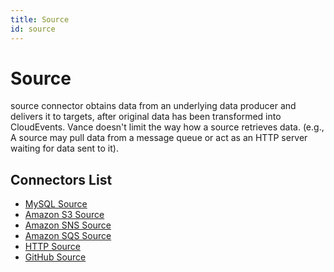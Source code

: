```yaml
---
title: Source
id: source
---
```


# Source
source connector obtains data from an underlying data producer and delivers it to targets, after original data has been transformed into CloudEvents. Vance doesn't limit the way how a source retrieves data. (e.g., A source may pull data from a message queue or act as an HTTP server waiting for data sent to it).

## Connectors List
- [MySQL Source][mysql-source]
- [Amazon S3 Source][s3-source]
- [Amazon SNS Source][sns-source]
- [Amazon SQS Source][sqs-source]
- [HTTP Source][http-source]
- [GitHub Source][github-source]

[mysql-source]: source/mysql.md
[s3-source]: source/s3.md
[sns-source]: source/sns.md
[sqs-source]: source/sqs.md
[http-source]: source/http.md
[github-source]: source/github.md